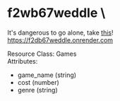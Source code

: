 # f2wb67weddle \
It's dangerous to go alone, take [this](https://www.youtube.com/watch?v=D65AQmetUes)! \
https://f2db67weddle.onrender.com

Resource Class: Games \
Attributes:
- game_name (string)
- cost (number)
- genre (string)
